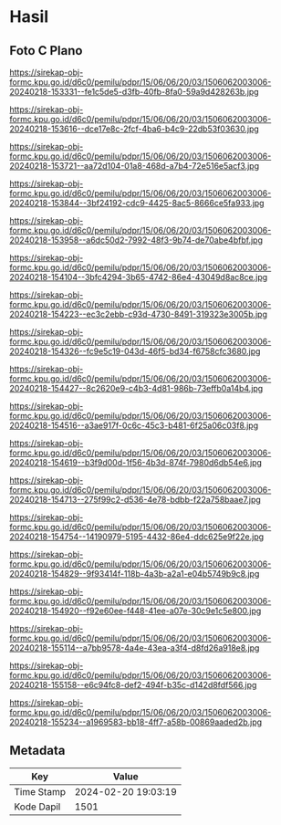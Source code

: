 # Hasil

## Foto C Plano

https://sirekap-obj-formc.kpu.go.id/d6c0/pemilu/pdpr/15/06/06/20/03/1506062003006-20240218-153331--fe1c5de5-d3fb-40fb-8fa0-59a9d428263b.jpg

https://sirekap-obj-formc.kpu.go.id/d6c0/pemilu/pdpr/15/06/06/20/03/1506062003006-20240218-153616--dce17e8c-2fcf-4ba6-b4c9-22db53f03630.jpg

https://sirekap-obj-formc.kpu.go.id/d6c0/pemilu/pdpr/15/06/06/20/03/1506062003006-20240218-153721--aa72d104-01a8-468d-a7b4-72e516e5acf3.jpg

https://sirekap-obj-formc.kpu.go.id/d6c0/pemilu/pdpr/15/06/06/20/03/1506062003006-20240218-153844--3bf24192-cdc9-4425-8ac5-8666ce5fa933.jpg

https://sirekap-obj-formc.kpu.go.id/d6c0/pemilu/pdpr/15/06/06/20/03/1506062003006-20240218-153958--a6dc50d2-7992-48f3-9b74-de70abe4bfbf.jpg

https://sirekap-obj-formc.kpu.go.id/d6c0/pemilu/pdpr/15/06/06/20/03/1506062003006-20240218-154104--3bfc4294-3b65-4742-86e4-43049d8ac8ce.jpg

https://sirekap-obj-formc.kpu.go.id/d6c0/pemilu/pdpr/15/06/06/20/03/1506062003006-20240218-154223--ec3c2ebb-c93d-4730-8491-319323e3005b.jpg

https://sirekap-obj-formc.kpu.go.id/d6c0/pemilu/pdpr/15/06/06/20/03/1506062003006-20240218-154326--fc9e5c19-043d-46f5-bd34-f6758cfc3680.jpg

https://sirekap-obj-formc.kpu.go.id/d6c0/pemilu/pdpr/15/06/06/20/03/1506062003006-20240218-154427--8c2620e9-c4b3-4d81-986b-73effb0a14b4.jpg

https://sirekap-obj-formc.kpu.go.id/d6c0/pemilu/pdpr/15/06/06/20/03/1506062003006-20240218-154516--a3ae917f-0c6c-45c3-b481-6f25a06c03f8.jpg

https://sirekap-obj-formc.kpu.go.id/d6c0/pemilu/pdpr/15/06/06/20/03/1506062003006-20240218-154619--b3f9d00d-1f56-4b3d-874f-7980d6db54e6.jpg

https://sirekap-obj-formc.kpu.go.id/d6c0/pemilu/pdpr/15/06/06/20/03/1506062003006-20240218-154713--275f99c2-d536-4e78-bdbb-f22a758baae7.jpg

https://sirekap-obj-formc.kpu.go.id/d6c0/pemilu/pdpr/15/06/06/20/03/1506062003006-20240218-154754--14190979-5195-4432-86e4-ddc625e9f22e.jpg

https://sirekap-obj-formc.kpu.go.id/d6c0/pemilu/pdpr/15/06/06/20/03/1506062003006-20240218-154829--9f93414f-118b-4a3b-a2a1-e04b5749b9c8.jpg

https://sirekap-obj-formc.kpu.go.id/d6c0/pemilu/pdpr/15/06/06/20/03/1506062003006-20240218-154920--f92e60ee-f448-41ee-a07e-30c9e1c5e800.jpg

https://sirekap-obj-formc.kpu.go.id/d6c0/pemilu/pdpr/15/06/06/20/03/1506062003006-20240218-155114--a7bb9578-4a4e-43ea-a3f4-d8fd26a918e8.jpg

https://sirekap-obj-formc.kpu.go.id/d6c0/pemilu/pdpr/15/06/06/20/03/1506062003006-20240218-155158--e6c94fc8-def2-494f-b35c-d142d8fdf566.jpg

https://sirekap-obj-formc.kpu.go.id/d6c0/pemilu/pdpr/15/06/06/20/03/1506062003006-20240218-155234--a1969583-bb18-4ff7-a58b-00869aaded2b.jpg


## Metadata

| Key        | Value               |
| ---------- | ------------------- |
| Time Stamp | 2024-02-20 19:03:19 |
| Kode Dapil | 1501                |



